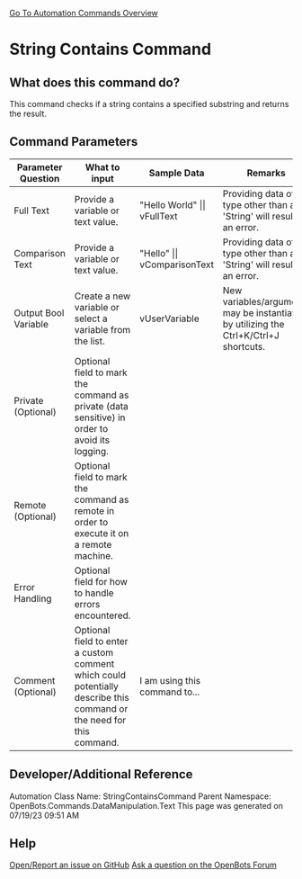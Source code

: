 <!--TITLE: String Contains Command -->
<!-- SUBTITLE: a command in the Data Manipulation Commands\Text group. -->
[Go To Automation Commands Overview](/automation-commands)


# String Contains Command


## What does this command do?
This command checks if a string contains a specified substring and returns the result.


## Command Parameters
| Parameter Question   	| What to input  	|  Sample Data 	| Remarks  	|
| ---                    | ---               | ---           | ---       |
|Full Text|Provide a variable or text value.|"Hello World" \|\| vFullText|Providing data of a type other than a 'String' will result in an error.|
|Comparison Text|Provide a variable or text value.|"Hello" \|\| vComparisonText|Providing data of a type other than a 'String' will result in an error.|
|Output Bool Variable|Create a new variable or select a variable from the list.|vUserVariable|New variables/arguments may be instantiated by utilizing the Ctrl+K/Ctrl+J shortcuts.|
|Private (Optional)|Optional field to mark the command as private (data sensitive) in order to avoid its logging.|||
|Remote (Optional)|Optional field to mark the command as remote in order to execute it on a remote machine.|||
|Error Handling|Optional field for how to handle errors encountered.|||
|Comment (Optional)|Optional field to enter a custom comment which could potentially describe this command or the need for this command.|I am using this command to...||


## Developer/Additional Reference
Automation Class Name: StringContainsCommand
Parent Namespace: OpenBots.Commands.DataManipulation.Text
This page was generated on 07/19/23 09:51 AM


## Help
[Open/Report an issue on GitHub](https://github.com/OpenBotsAI/OpenBots.Studio/issues/new)
[Ask a question on the OpenBots Forum](https://openbots.ai/forums/)
